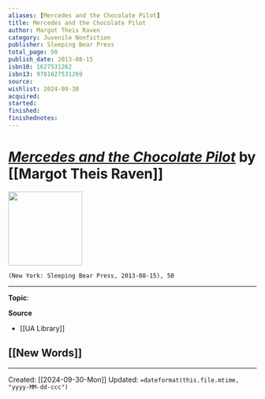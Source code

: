 ```yaml
---
aliases: [Mercedes and the Chocolate Pilot]
title: Mercedes and the Chocolate Pilot
author: Margot Theis Raven
category: Juvenile Nonfiction
publisher: Sleeping Bear Press
total_page: 50
publish_date: 2013-08-15
isbn10: 1627531262
isbn13: 9781627531269
source: 
wishlist: 2024-09-30
acquired: 
started: 
finished: 
finishednotes: 
---
```

# *[Mercedes and the Chocolate Pilot]()* by [[Margot Theis Raven]]

<img src="http://books.google.com/books/content?id=RN27BgAAQBAJ&printsec=frontcover&img=1&zoom=1&edge=curl&source=gbs_api" width=150>

`(New York: Sleeping Bear Press, 2013-08-15), 50`



--- 
**Topic**: 

**Source**
- [[UA Library]]
 
**[[New Words]]**
- 

---
Created: [[2024-09-30-Mon]]
Updated: `=dateformat(this.file.mtime, "yyyy-MM-dd-ccc")`